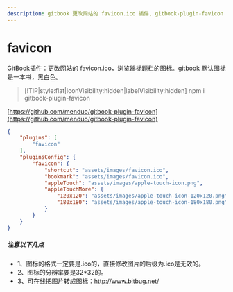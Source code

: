 ```yaml
---
description: gitbook 更改网站的 favicon.ico 插件, gitbook-plugin-favicon 使用教程
---
```

# favicon

GitBook插件：更改网站的 favicon.ico，浏览器标题栏的图标。gitbook 默认图标是一本书，黑白色。

> [!TIP|style:flat|iconVisibility:hidden|labelVisibility:hidden]
> npm i gitbook-plugin-favicon

[https://github.com/menduo/gitbook-plugin-favicon](https://github.com/menduo/gitbook-plugin-favicon)

```json
{
    "plugins": [
        "favicon"
    ],
    "pluginsConfig": {
        "favicon": {
            "shortcut": "assets/images/favicon.ico",
            "bookmark": "assets/images/favicon.ico",
            "appleTouch": "assets/images/apple-touch-icon.png",
            "appleTouchMore": {
                "120x120": "assets/images/apple-touch-icon-120x120.png",
                "180x180": "assets/images/apple-touch-icon-180x180.png"
            }
        }
    }
}
```

##### 注意以下几点

- 1、图标的格式一定要是.ico的，直接修改图片的后缀为.ico是无效的。
- 2、图标的分辨率要是32*32的。
- 3、可在线把图片转成图标：http://www.bitbug.net/